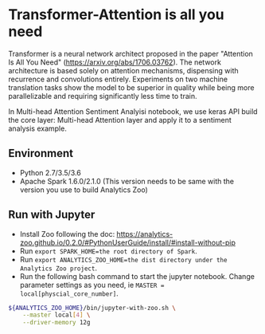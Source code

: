# Transformer-Attention is all you need
Transformer is a neural network architect proposed in the paper "Attention Is All You Need"
(https://arxiv.org/abs/1706.03762). The network architecture is based solely on attention
mechanisms, dispensing with recurrence and convolutions entirely. Experiments on two machine
translation tasks show the model to be superior in quality while being more parallelizable
and requiring significantly less time to train.

In Multi-head Attention Sentiment Analyisi notebook, we use keras API build the core layer: 
Multi-head Attention layer and apply it to a sentiment analysis example.


## Environment
* Python 2.7/3.5/3.6
* Apache Spark 1.6.0/2.1.0 (This version needs to be same with the version you use to build Analytics Zoo)

## Run with Jupyter
* Install Zoo following the doc: https://analytics-zoo.github.io/0.2.0/#PythonUserGuide/install/#install-without-pip
* Run `export SPARK_HOME=the root directory of Spark`.
* Run `export ANALYTICS_ZOO_HOME=the dist directory under the Analytics Zoo project`.
* Run the following bash command to start the jupyter notebook. Change parameter settings as you need, ie `MASTER = local[physcial_core_number]`.
```bash
${ANALYTICS_ZOO_HOME}/bin/jupyter-with-zoo.sh \
    --master local[4] \
    --driver-memory 12g
```
